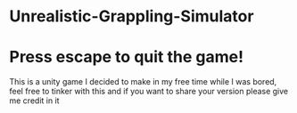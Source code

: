 # Unrealistic-Grappling-Simulator
# Press escape to quit the game!
This is a unity game I decided to make in my free time while I was bored, feel free to tinker with this and if you want to share your version please give me credit in it
